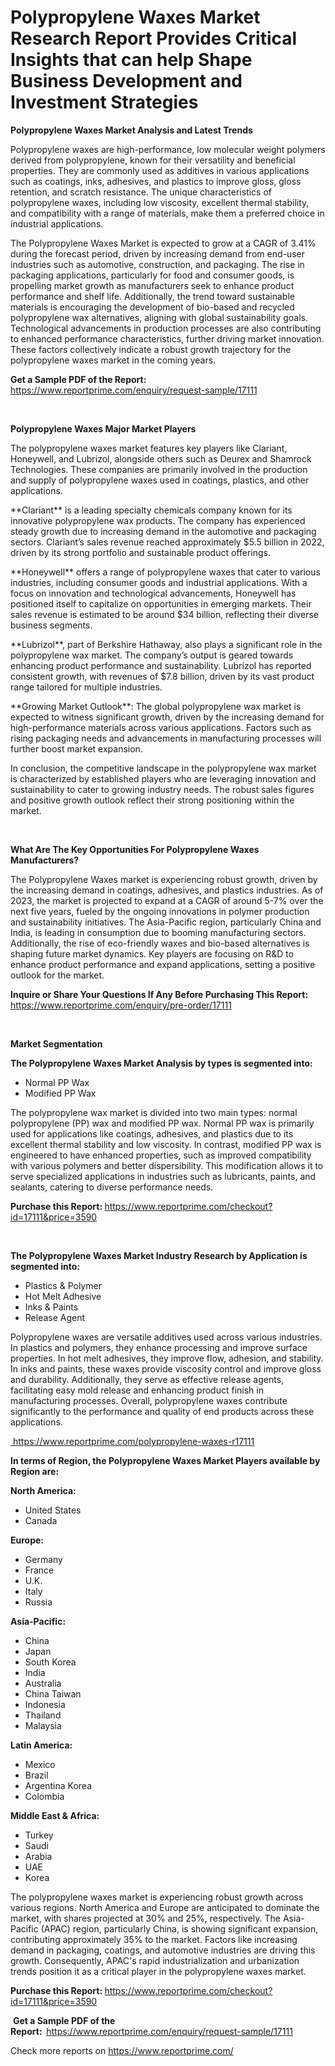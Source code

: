 <p><h1>Polypropylene Waxes Market Research Report Provides Critical Insights that can help Shape Business Development and Investment Strategies</h1></p><p><strong>Polypropylene Waxes Market Analysis and Latest Trends</strong></p>
<p><p>Polypropylene waxes are high-performance, low molecular weight polymers derived from polypropylene, known for their versatility and beneficial properties. They are commonly used as additives in various applications such as coatings, inks, adhesives, and plastics to improve gloss, gloss retention, and scratch resistance. The unique characteristics of polypropylene waxes, including low viscosity, excellent thermal stability, and compatibility with a range of materials, make them a preferred choice in industrial applications.</p><p>The Polypropylene Waxes Market is expected to grow at a CAGR of 3.41% during the forecast period, driven by increasing demand from end-user industries such as automotive, construction, and packaging. The rise in packaging applications, particularly for food and consumer goods, is propelling market growth as manufacturers seek to enhance product performance and shelf life. Additionally, the trend toward sustainable materials is encouraging the development of bio-based and recycled polypropylene wax alternatives, aligning with global sustainability goals. Technological advancements in production processes are also contributing to enhanced performance characteristics, further driving market innovation. These factors collectively indicate a robust growth trajectory for the polypropylene waxes market in the coming years.</p></p>
<p><strong>Get a Sample PDF of the Report:&nbsp;</strong> <a href="https://www.reportprime.com/enquiry/request-sample/17111?utm_campaign=2301&utm_medium=2&utm_source=Github&utm_content=ia&utm_term=18032025&utm_id=polypropylene-waxes">https://www.reportprime.com/enquiry/request-sample/17111</a></p>
<p>&nbsp;</p>
<p><strong>Polypropylene Waxes Major Market Players</strong></p>
<p><p>The polypropylene waxes market features key players like Clariant, Honeywell, and Lubrizol, alongside others such as Deurex and Shamrock Technologies. These companies are primarily involved in the production and supply of polypropylene waxes used in coatings, plastics, and other applications.</p><p>**Clariant** is a leading specialty chemicals company known for its innovative polypropylene wax products. The company has experienced steady growth due to increasing demand in the automotive and packaging sectors. Clariant’s sales revenue reached approximately $5.5 billion in 2022, driven by its strong portfolio and sustainable product offerings.</p><p>**Honeywell** offers a range of polypropylene waxes that cater to various industries, including consumer goods and industrial applications. With a focus on innovation and technological advancements, Honeywell has positioned itself to capitalize on opportunities in emerging markets. Their sales revenue is estimated to be around $34 billion, reflecting their diverse business segments.</p><p>**Lubrizol**, part of Berkshire Hathaway, also plays a significant role in the polypropylene wax market. The company’s output is geared towards enhancing product performance and sustainability. Lubrizol has reported consistent growth, with revenues of $7.8 billion, driven by its vast product range tailored for multiple industries.</p><p>**Growing Market Outlook**: The global polypropylene wax market is expected to witness significant growth, driven by the increasing demand for high-performance materials across various applications. Factors such as rising packaging needs and advancements in manufacturing processes will further boost market expansion.</p><p>In conclusion, the competitive landscape in the polypropylene wax market is characterized by established players who are leveraging innovation and sustainability to cater to growing industry needs. The robust sales figures and positive growth outlook reflect their strong positioning within the market.</p></p>
<p>&nbsp;</p>
<p><strong>What Are The Key Opportunities For Polypropylene Waxes Manufacturers?</strong></p>
<p><p>The Polypropylene Waxes market is experiencing robust growth, driven by the increasing demand in coatings, adhesives, and plastics industries. As of 2023, the market is projected to expand at a CAGR of around 5-7% over the next five years, fueled by the ongoing innovations in polymer production and sustainability initiatives. The Asia-Pacific region, particularly China and India, is leading in consumption due to booming manufacturing sectors. Additionally, the rise of eco-friendly waxes and bio-based alternatives is shaping future market dynamics. Key players are focusing on R&D to enhance product performance and expand applications, setting a positive outlook for the market.</p></p>
<p><strong>Inquire or Share Your Questions If Any Before Purchasing This Report:</strong> <a href="https://www.reportprime.com/enquiry/pre-order/17111?utm_campaign=2301&utm_medium=2&utm_source=Github&utm_content=ia&utm_term=18032025&utm_id=polypropylene-waxes">https://www.reportprime.com/enquiry/pre-order/17111</a></p>
<p>&nbsp;</p>
<p><strong>Market Segmentation</strong></p>
<p><strong>The Polypropylene Waxes Market Analysis by types is segmented into:</strong></p>
<p><ul><li>Normal PP Wax</li><li>Modified PP Wax</li></ul></p>
<p><p>The polypropylene wax market is divided into two main types: normal polypropylene (PP) wax and modified PP wax. Normal PP wax is primarily used for applications like coatings, adhesives, and plastics due to its excellent thermal stability and low viscosity. In contrast, modified PP wax is engineered to have enhanced properties, such as improved compatibility with various polymers and better dispersibility. This modification allows it to serve specialized applications in industries such as lubricants, paints, and sealants, catering to diverse performance needs.</p></p>
<p><strong>Purchase this Report:&nbsp;</strong><a href="https://www.reportprime.com/checkout?id=17111&price=3590&utm_campaign=2301&utm_medium=2&utm_source=Github&utm_content=ia&utm_term=18032025&utm_id=polypropylene-waxes">https://www.reportprime.com/checkout?id=17111&price=3590</a></p>
<p>&nbsp;</p>
<p><strong>The Polypropylene Waxes Market Industry Research by Application is segmented into:</strong></p>
<p><ul><li>Plastics & Polymer</li><li>Hot Melt Adhesive</li><li>Inks & Paints</li><li>Release Agent</li></ul></p>
<p><p>Polypropylene waxes are versatile additives used across various industries. In plastics and polymers, they enhance processing and improve surface properties. In hot melt adhesives, they improve flow, adhesion, and stability. In inks and paints, these waxes provide viscosity control and improve gloss and durability. Additionally, they serve as effective release agents, facilitating easy mold release and enhancing product finish in manufacturing processes. Overall, polypropylene waxes contribute significantly to the performance and quality of end products across these applications.</p></p>
<p><a href="https://www.reportprime.com/polypropylene-waxes-r17111?utm_campaign=2301&utm_medium=2&utm_source=Github&utm_content=ia&utm_term=18032025&utm_id=polypropylene-waxes">&nbsp;https://www.reportprime.com/polypropylene-waxes-r17111</a></p>
<p><strong>In terms of Region, the Polypropylene Waxes Market Players available by Region are:</strong></p>
<p>
    <p> <strong> North America: </strong>
        <ul>
            <li>United States</li>
            <li>Canada</li>
        </ul>
        </p> 
    <p> <strong> Europe: </strong>
        <ul>
            <li>Germany</li>
            <li>France</li>
            <li>U.K.</li>
            <li>Italy</li>
            <li>Russia</li>
        </ul>
        </p> 
    <p> <strong> Asia-Pacific: </strong>
        <ul>
            <li>China</li>
            <li>Japan</li>
            <li>South Korea</li>
            <li>India</li>
            <li>Australia</li>
            <li>China Taiwan</li>
            <li>Indonesia</li>
            <li>Thailand</li>
            <li>Malaysia</li>
        </ul>
        </p> 
    <p> <strong> Latin America: </strong>
        <ul>
            <li>Mexico</li>
            <li>Brazil</li>
            <li>Argentina Korea</li>
            <li>Colombia</li>
        </ul>
        </p> 
    <p> <strong> Middle East & Africa: </strong>
        <ul>
            <li>Turkey</li>
            <li>Saudi</li>
            <li>Arabia</li>
            <li>UAE</li>
            <li>Korea</li>
        </ul>
    </p>
    </p>
<p><p>The polypropylene waxes market is experiencing robust growth across various regions. North America and Europe are anticipated to dominate the market, with shares projected at 30% and 25%, respectively. The Asia-Pacific (APAC) region, particularly China, is showing significant expansion, contributing approximately 35% to the market. Factors like increasing demand in packaging, coatings, and automotive industries are driving this growth. Consequently, APAC's rapid industrialization and urbanization trends position it as a critical player in the polypropylene waxes market.</p></p>
<p><strong>Purchase this Report: </strong><a href="https://www.reportprime.com/checkout?id=17111&price=3590&utm_campaign=2301&utm_medium=2&utm_source=Github&utm_content=ia&utm_term=18032025&utm_id=polypropylene-waxes">https://www.reportprime.com/checkout?id=17111&price=3590</a></p>
<p>&nbsp;<strong>Get a Sample PDF of the Report:&nbsp;&nbsp;</strong><a href="https://www.reportprime.com/enquiry/request-sample/17111?utm_campaign=2301&utm_medium=2&utm_source=Github&utm_content=ia&utm_term=18032025&utm_id=polypropylene-waxes">https://www.reportprime.com/enquiry/request-sample/17111</a></p>
<p><strong></strong></p>
<p>Check more reports on <a href="https://www.reportprime.com/?utm_campaign=2301&utm_medium=2&utm_source=Github&utm_content=ia&utm_term=18032025&utm_id=polypropylene-waxes">https://www.reportprime.com/</a></p>